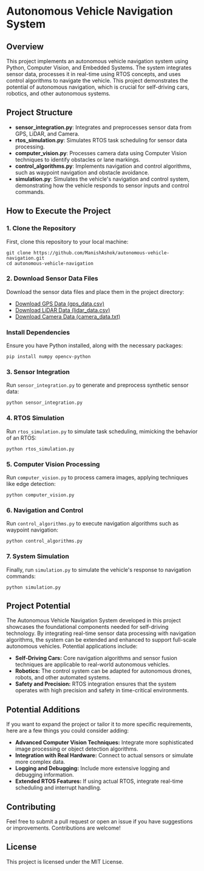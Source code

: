 <!DOCTYPE html>
<html lang="en">
<head>
    <meta charset="UTF-8">
    <meta name="viewport" content="width=device-width, initial-scale=1.0">
</head>
<body>

<h1>Autonomous Vehicle Navigation System</h1>

<h2>Overview</h2>
<p>This project implements an autonomous vehicle navigation system using Python, Computer Vision, and Embedded Systems. The system integrates sensor data, processes it in real-time using RTOS concepts, and uses control algorithms to navigate the vehicle. This project demonstrates the potential of autonomous navigation, which is crucial for self-driving cars, robotics, and other autonomous systems.</p>

<h2>Project Structure</h2>
<ul>
    <li><strong>sensor_integration.py</strong>: Integrates and preprocesses sensor data from GPS, LiDAR, and Camera.</li>
    <li><strong>rtos_simulation.py</strong>: Simulates RTOS task scheduling for sensor data processing.</li>
    <li><strong>computer_vision.py</strong>: Processes camera data using Computer Vision techniques to identify obstacles or lane markings.</li>
    <li><strong>control_algorithms.py</strong>: Implements navigation and control algorithms, such as waypoint navigation and obstacle avoidance.</li>
    <li><strong>simulation.py</strong>: Simulates the vehicle's navigation and control system, demonstrating how the vehicle responds to sensor inputs and control commands.</li>
</ul>

<h2>How to Execute the Project</h2>

<h3>1. Clone the Repository</h3>
<p>First, clone this repository to your local machine:</p>
<pre><code>git clone https://github.com/ManishAshok/autonomous-vehicle-navigation.git
cd autonomous-vehicle-navigation</code></pre>
<h3>2. Download Sensor Data Files</h3>

<p>Download the sensor data files and place them in the project directory:</p>
<ul>
    <li><a href="data/gps_data.csv">Download GPS Data (gps_data.csv)</a></li>
    <li><a href="data/lidar_data.csv">Download LiDAR Data (lidar_data.csv)</a></li>
    <li><a href="mnt/data/camera_data.txt">Download Camera Data (camera_data.txt)</a></li>
</ul>

<h3>Install Dependencies</h3>
<p>Ensure you have Python installed, along with the necessary packages:</p>
<pre><code>pip install numpy opencv-python</code></pre>

<h3>3. Sensor Integration</h3>
<p>Run <code>sensor_integration.py</code> to generate and preprocess synthetic sensor data:</p>
<pre><code>python sensor_integration.py</code></pre>

<h3>4. RTOS Simulation</h3>
<p>Run <code>rtos_simulation.py</code> to simulate task scheduling, mimicking the behavior of an RTOS:</p>
<pre><code>python rtos_simulation.py</code></pre>

<h3>5. Computer Vision Processing</h3>
<p>Run <code>computer_vision.py</code> to process camera images, applying techniques like edge detection:</p>
<pre><code>python computer_vision.py</code></pre>

<h3>6. Navigation and Control</h3>
<p>Run <code>control_algorithms.py</code> to execute navigation algorithms such as waypoint navigation:</p>
<pre><code>python control_algorithms.py</code></pre>

<h3>7. System Simulation</h3>
<p>Finally, run <code>simulation.py</code> to simulate the vehicle's response to navigation commands:</p>
<pre><code>python simulation.py</code></pre>

<h2>Project Potential</h2>
<p>The Autonomous Vehicle Navigation System developed in this project showcases the foundational components needed for self-driving technology. By integrating real-time sensor data processing with navigation algorithms, the system can be extended and enhanced to support full-scale autonomous vehicles. Potential applications include:</p>
<ul>
    <li><strong>Self-Driving Cars:</strong> Core navigation algorithms and sensor fusion techniques are applicable to real-world autonomous vehicles.</li>
    <li><strong>Robotics:</strong> The control system can be adapted for autonomous drones, robots, and other automated systems.</li>
    <li><strong>Safety and Precision:</strong> RTOS integration ensures that the system operates with high precision and safety in time-critical environments.</li>
</ul>


<h2>Potential Additions</h2>
<p>If you want to expand the project or tailor it to more specific requirements, here are a few things you could consider adding:</p>
<ul>
    <li><strong>Advanced Computer Vision Techniques:</strong> Integrate more sophisticated image processing or object detection algorithms.</li>
    <li><strong>Integration with Real Hardware:</strong> Connect to actual sensors or simulate more complex data.</li>
    <li><strong>Logging and Debugging:</strong> Include more extensive logging and debugging information.</li>
    <li><strong>Extended RTOS Features:</strong> If using actual RTOS, integrate real-time scheduling and interrupt handling.</li>
</ul>

<h2>Contributing</h2>
<p>Feel free to submit a pull request or open an issue if you have suggestions or improvements. Contributions are welcome!</p>

<h2>License</h2>
<p>This project is licensed under the MIT License.</p>

</body>
</html>
